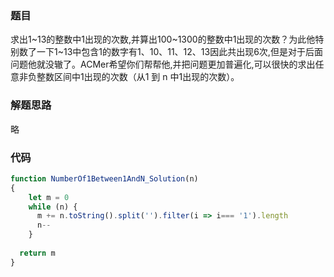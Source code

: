 ### 题目
求出1~13的整数中1出现的次数,并算出100~1300的整数中1出现的次数？为此他特别数了一下1~13中包含1的数字有1、10、11、12、13因此共出现6次,但是对于后面问题他就没辙了。ACMer希望你们帮帮他,并把问题更加普遍化,可以很快的求出任意非负整数区间中1出现的次数（从1 到 n 中1出现的次数）。

### 解题思路
略

### 代码
```js
function NumberOf1Between1AndN_Solution(n)
{
    let m = 0
    while (n) {
      m += n.toString().split('').filter(i => i=== '1').length
      n--
    }
  
  return m
}
```